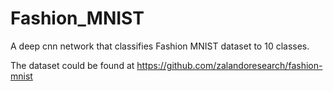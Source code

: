 # Fashion_MNIST
A deep cnn network that classifies Fashion MNIST dataset to 10 classes. 

The dataset could be found at
https://github.com/zalandoresearch/fashion-mnist



